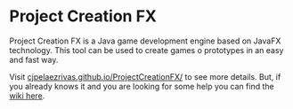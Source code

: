 # Project Creation FX

Project Creation FX is a Java game development engine based on JavaFX technology. This tool can be used to create games o prototypes in an easy and fast way. 

Visit [cjpelaezrivas.github.io/ProjectCreationFX/](https://cjpelaezrivas.github.io/ProjectCreationFX/) to see more details. But, if you already knows it and you are looking for some help you can find the [wiki here](https://cjpelaezrivas.github.io/ProjectCreationFX/md_wiki_index.html).
